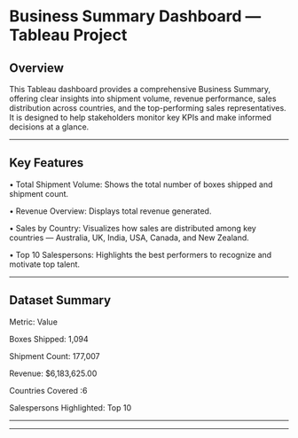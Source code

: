 # Business Summary Dashboard — Tableau Project
## Overview
This Tableau dashboard provides a comprehensive Business Summary, offering clear insights into shipment volume, revenue performance, sales distribution across countries, and the top-performing sales representatives. It is designed to help stakeholders monitor key KPIs and make informed decisions at a glance.
________________________________________

## Key Features
•	Total Shipment Volume: Shows the total number of boxes shipped and shipment count.

•	Revenue Overview: Displays total revenue generated.

•	Sales by Country: Visualizes how sales are distributed among key countries — Australia, UK, India, USA, Canada, and New Zealand.

•	Top 10 Salespersons: Highlights the best performers to recognize and motivate top talent.
________________________________________
## Dataset Summary

Metric:	Value

Boxes Shipped:	1,094

Shipment Count:	177,007

Revenue:	$6,183,625.00

Countries Covered	:6

Salespersons Highlighted:	Top 10
________________________________________ 

________________________________________

